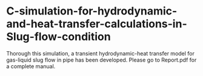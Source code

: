 # C-simulation-for-hydrodynamic-and-heat-transfer-calculations-in-Slug-flow-condition
Thorough this simulation, a transient hydrodynamic-heat transfer model for gas-liquid slug flow in pipe has been developed. Please go to Report.pdf for a complete manual. 

